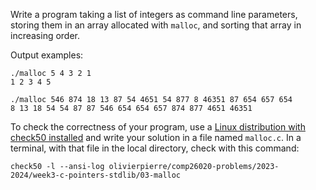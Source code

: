 Write a program taking a list of integers as command line parameters, storing
them in an array allocated with `malloc`, and sorting that array in increasing
order.

Output examples:

```shell
./malloc 5 4 3 2 1
1 2 3 4 5 

./malloc 546 874 18 13 87 54 4651 54 877 8 46351 87 654 657 654
8 13 18 54 54 87 87 546 654 654 657 874 877 4651 46351
```

To check the correctness of your program, use a
[Linux distribution with check50 installed](https://github.com/olivierpierre/comp26020-devcontainer)
and write your solution in a file named `malloc.c`. In a
terminal, with that file in the local directory, check with this command:

```shell
check50 -l --ansi-log olivierpierre/comp26020-problems/2023-2024/week3-c-pointers-stdlib/03-malloc
```
